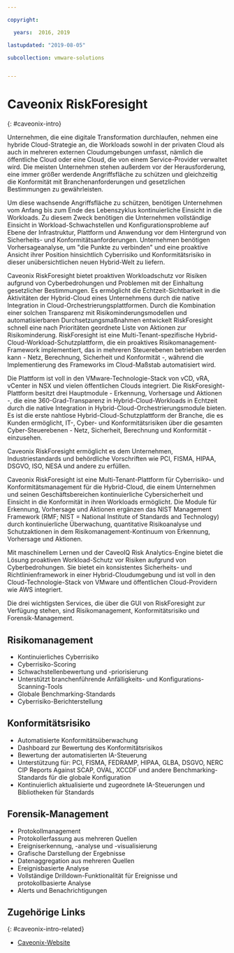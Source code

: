 ```yaml
---

copyright:

  years:  2016, 2019

lastupdated: "2019-08-05"

subcollection: vmware-solutions


---
```


# Caveonix RiskForesight
{: #caveonix-intro}

Unternehmen, die eine digitale Transformation durchlaufen, nehmen eine hybride Cloud-Strategie an, die Workloads sowohl in der privaten Cloud als auch in mehreren externen Cloudumgebungen umfasst, nämlich die öffentliche Cloud oder eine Cloud, die von einem Service-Provider verwaltet wird. Die meisten Unternehmen stehen außerdem vor der Herausforderung, eine immer größer werdende Angriffsfläche zu schützen und gleichzeitig die Konformität mit Branchenanforderungen und gesetzlichen Bestimmungen zu gewährleisten.

Um diese wachsende Angriffsfläche zu schützen, benötigen Unternehmen vom Anfang bis zum Ende des Lebenszyklus kontinuierliche Einsicht in die Workloads. Zu diesem Zweck benötigen die Unternehmen vollständige Einsicht in Workload-Schwachstellen und Konfigurationsprobleme auf Ebene der Infrastruktur, Plattform und Anwendung vor dem Hintergrund von Sicherheits- und Konformitätsanforderungen. Unternehmen benötigen Vorhersageanalyse, um "die Punkte zu verbinden" und eine proaktive Ansicht ihrer Position hinsichtlich Cyberrisiko und Konformitätsrisiko in dieser unübersichtlichen neuen Hybrid-Welt zu liefern.

Caveonix RiskForesight bietet proaktiven Workloadschutz vor Risiken aufgrund von Cyberbedrohungen und Problemen mit der Einhaltung gesetzlicher Bestimmungen. Es ermöglicht die Echtzeit-Sichtbarkeit in die Aktivitäten der Hybrid-Cloud eines Unternehmens durch die native Integration in Cloud-Orchestrierungsplattformen. Durch die Kombination einer solchen Transparenz mit Risikominderungsmodellen und automatisierbaren Durchsetzungsmaßnahmen entwickelt RiskForesight schnell eine nach Prioritäten geordnete Liste von Aktionen zur Risikominderung. RiskForesight ist eine Multi-Tenant-spezifische Hybrid-Cloud-Workload-Schutzplattform, die ein proaktives Risikomanagement-Framework implementiert, das in mehreren Steuerebenen betrieben werden kann - Netz, Berechnung, Sicherheit und Konformität -, während die Implementierung des Frameworks im Cloud-Maßstab automatisiert wird.

Die Plattform ist voll in den VMware-Technologie-Stack von vCD, vRA, vCenter in NSX und vielen öffentlichen Clouds integriert. Die RiskForesight-Plattform besitzt drei Hauptmodule - Erkennung, Vorhersage und Aktionen -, die eine 360-Grad-Transparenz in Hybrid-Cloud-Workloads in Echtzeit durch die native Integration in Hybrid-Cloud-Orchestrierungsmodule bieten. Es ist die erste nahtlose Hybrid-Cloud-Schutzplattform der Branche, die es Kunden ermöglicht, IT-, Cyber- und Konformitätsrisiken über die gesamten Cyber-Steuerebenen - Netz, Sicherheit, Berechnung und Konformität - einzusehen.

Caveonix RiskForesight ermöglicht es dem Unternehmen, Industriestandards und behördliche Vorschriften wie PCI, FISMA, HIPAA, DSGVO, ISO, NESA und andere zu erfüllen.

Caveonix RiskForesight ist eine Multi-Tenant-Plattform für Cyberrisiko- und Konformitätsmanagement für die Hybrid-Cloud, die einem Unternehmen und seinen Geschäftsbereichen kontinuierliche Cybersicherheit und Einsicht in die Konformität in ihren Workloads ermöglicht. Die Module für Erkennung, Vorhersage und Aktionen ergänzen das NIST Management Framework (RMF; NIST = National Institute of Standards and Technology) durch kontinuierliche Überwachung, quantitative Risikoanalyse und Schutzaktionen in dem Risikomanagement-Kontinuum von Erkennung, Vorhersage und Aktionen.

Mit maschinellem Lernen und der CaveoIQ Risk Analytics-Engine bietet die Lösung proaktiven Workload-Schutz vor Risiken aufgrund von Cyberbedrohungen. Sie bietet ein konsistentes Sicherheits- und Richtlinienframework in einer Hybrid-Cloudumgebung und ist voll in den Cloud-Technologie-Stack von VMware und öffentlichen Cloud-Providern wie AWS integriert.

Die drei wichtigsten Services, die über die GUI von RiskForesight zur Verfügung stehen, sind Risikomanagement, Konformitätsrisiko und Forensik-Management.

## Risikomanagement

- Kontinuierliches Cyberrisiko
- Cyberrisiko-Scoring
- Schwachstellenbewertung und -priorisierung
- Unterstützt branchenführende Anfälligkeits- und Konfigurations-Scanning-Tools
- Globale Benchmarking-Standards
- Cyberrisiko-Berichterstellung

## Konformitätsrisiko

- Automatisierte Konformitätsüberwachung
- Dashboard zur Bewertung des Konformitätsrisikos
- Bewertung der automatisierten IA-Steuerung
- Unterstützung für: PCI, FISMA, FEDRAMP, HIPAA, GLBA, DSGVO, NERC CIP Reports Against SCAP, OVAL, XCCDF und andere Benchmarking-Standards für die globale Konfiguration
- Kontinuierlich aktualisierte und zugeordnete IA-Steuerungen und Bibliotheken für Standards

## Forensik-Management

- Protokollmanagement
- Protokollerfassung aus mehreren Quellen
- Ereigniserkennung, -analyse und -visualisierung
- Grafische Darstellung der Ergebnisse
- Datenaggregation aus mehreren Quellen
- Ereignisbasierte Analyse
- Vollständige Drilldown-Funktionalität für Ereignisse und protokollbasierte Analyse
- Alerts und Benachrichtigungen

## Zugehörige Links
{: #caveonix-intro-related}

* [Caveonix-Website](https://www.caveonix.com)
